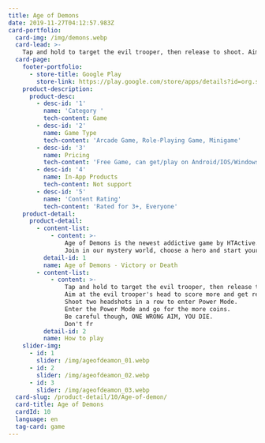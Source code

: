 ```yaml
---
title: Age of Demons
date: 2019-11-27T04:12:57.983Z
card-portfolio:
  card-img: /img/demons.webp
  card-lead: >-
    Tap and hold to target the evil trooper, then release to shoot. Aim at the evil trooper's head to score more and get rewards!...
  card-page: 
    footer-portfolio:
      - store-title: Google Play
        store-link: https://play.google.com/store/apps/details?id=org.sdtt.ageofdemons  
    product-description:
      product-desc:
        - desc-id: '1'
          name: 'Category '
          tech-content: Game
        - desc-id: '2'
          name: Game Type
          tech-content: 'Arcade Game, Role-Playing Game, Minigame'
        - desc-id: '3'
          name: Pricing
          tech-content: 'Free Game, can get/play on Android/IOS/Windows'
        - desc-id: '4'
          name: In-App Products
          tech-content: Not support
        - desc-id: '5'
          name: 'Content Rating'
          tech-content: 'Rated for 3+, Everyone'
    product-detail:
      product-detail:
        - content-list:
            - content: >-
                Age of Demons is the newest addictive game by HTActive.
                Join in our mystery world, choose a hero and start your adventure by fighting and sweeping out all monsters on your way.
          detail-id: 1
          name: Age of Demons - Victory or Death
        - content-list:
            - content: >-
                Tap and hold to target the evil trooper, then release to shoot.
                Aim at the evil trooper's head to score more and get rewards.
                Shoot two headshots in a row to enter Power Mode.
                Enter the Power Mode and go for the more coins.
                Be careful though, ONE WRONG AIM, YOU DIE.
                Don't fr
          detail-id: 2
          name: How to play
    slider-img:
      - id: 1
        slider: /img/ageofdeamon_01.webp
      - id: 2
        slider: /img/ageofdeamon_02.webp
      - id: 3
        slider: /img/ageofdeamon_03.webp
  card-slug: /product-detail/10/Age-of-demon/
  card-title: Age of Demons
  cardId: 10
  language: en
  tag-card: game
---
```

